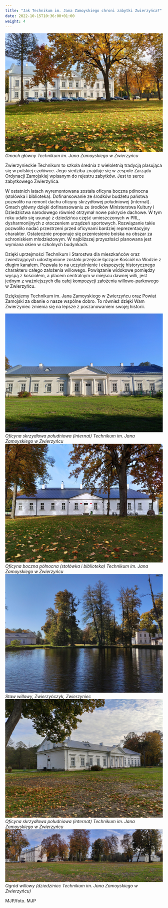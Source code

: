 ```yaml
---
title: "Jak Technikum im. Jana Zamoyskiego chroni zabytki Zwierzyńca?"
date: 2022-10-15T10:36:00+01:00
weight: 4
---
```


![Gmach główny Technikum im. Jana Zamoyskiego w Zwierzyńcu, Zwierzyniec](/images/posts/gmach_glowny.jpg)
*Gmach główny Technikum im. Jana Zamoyskiego w Zwierzyńcu*

Zwierzynieckie Technikum to szkoła średnia z wieloletnią tradycją plasująca się w polskiej czołówce. Jego siedziba znajduje się w zespole Zarządu Ordynacji Zamojskiej wpisanym do rejestru zabytków. Jest to serce zabytkowego Zwierzyńca.

W ostatnich latach wyremontowana została oficyna boczna północna (stołówka i biblioteka). Dofinansowanie ze środków budżetu państwa pozwoliło na remont dachu oficyny skrzydłowej południowej (internat). Gmach główny dzięki dofinansowaniu ze środków Ministerstwa Kultury i Dziedzictwa narodowego również otrzymał nowe pokrycie dachowe.
W tym roku udało się usunąć z dziedzińca część umieszczonych w PRL, dysharmonijnych z otoczeniem urządzeń sportowych. Rozwiązanie takie pozwoliło nadać przestrzeni przed oficynami bardziej reprezentacyjny charakter. Ostatecznie proponuje się przeniesienie boiska na obszar za schroniskiem młodzieżowym.
W najbliższej przyszłości planowana jest wymiana okien w szkolnych budynkach.

Dzięki uprzejmości Technikum i Starostwa dla mieszkańców oraz zwiedzających udostępnione zostało przejście łączące Kościół na Wodzie z długim kanałem. Pozwala to na uczytelnienie i ekspozycję historycznego charakteru całego założenia willowego. Powiązanie widokowe pomiędzy wyspą z kościołem, a placem centralnym w miejscu dawnej willi, jest jednym z ważniejszych dla całej kompozycji założenia willowo-parkowego w Zwierzyńcu.

Dziękujemy Technikum im. Jana Zamoyskiego w Zwierzyńcu oraz Powiat Zamojski za dbanie o nasze wspólne dobro. To również dzięki Wam Zwierzyniec zmienia się na lepsze z poszanowaniem swojej historii.

![Oficyna skrzydłowa południowa (internat) Technikum im. Jana Zamoyskiego w Zwierzyńcu, Zwierzyniec](/images/posts/internat.jpg)
*Oficyna skrzydłowa południowa (internat) Technikum im. Jana Zamoyskiego w Zwierzyńcu*
![Stołówka technikum, Zwierzyniec](/images/posts/stolowka.jpg)
*Oficyna boczna północna (stołówka i biblioteka) Technikum im. Jana Zamoyskiego w Zwierzyńcu*
![Staw willowy, Zwierzyńczyk, Zwierzynie](/images/posts/staw_dlugiego_kanalu_2.jpg)
*Staw willowy, Zwierzyńczyk, Zwierzyniec*
![Oficyna skrzydłowa południowa (internat) Technikum im. Jana Zamoyskiego w Zwierzyńcu, Zwierzyniec](/images/posts/internat_2.jpg)
*Oficyna skrzydłowa południowa (internat) Technikum im. Jana Zamoyskiego w Zwierzyńcu*
![Ogród willowy (dziedziniec Technikum im. Jana Zamoyskiego w Zwierzyńcu), Zwierzyniec](/images/posts/dziedziniec.jpg)
*Ogród willowy (dziedziniec Technikum im. Jana Zamoyskiego w Zwierzyńcu)*

MJP/foto. MJP